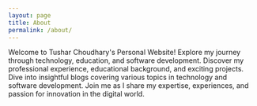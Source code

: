 ```yaml
---
layout: page
title: About
permalink: /about/
---
```


Welcome to Tushar Choudhary's Personal Website! 
Explore my journey through technology, education, and software development. 
Discover my professional experience, educational background, and exciting projects. 
Dive into insightful blogs covering various topics in technology and software development. 
Join me as I share my expertise, experiences, and passion for innovation in the digital world.